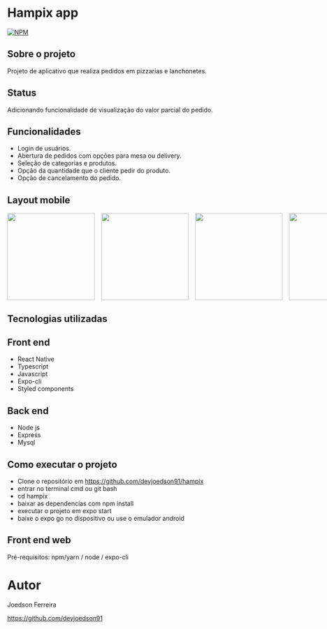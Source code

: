 # Hampix app
[![NPM](https://img.shields.io/npm/l/react)](https://github.com/devsuperior/sds1-wmazoni/blob/master/LICENSE) 

## Sobre o projeto

Projeto de aplicativo que realiza pedidos em pizzarias e lanchonetes.

## Status

Adicionando funcionalidade de visualização do valor parcial do pedido.

## Funcionalidades

- Login de usuários.
- Abertura de pedidos com opções para mesa ou delivery.
- Seleção de categorias e produtos.
- Opção da quantidade que o cliente pedir do produto.
- Opção de cancelamento do pedido.

## Layout mobile

<div style="display: flex; gap: 15px;">
   <img src="https://github.com/devjoedson91/hampix/commit/c53315da74db58331bc7facb45f9fa5caf5bc141#diff-04fe486e1616027d084c3079d93d28b42e584c6e9b28893569faf8107e005cf8" width="200" />
   <img src="https://github.com/devjoedson91/hampix/commit/c53315da74db58331bc7facb45f9fa5caf5bc141#diff-0fff646087fa8ce737a1978727e848d2a7a8bd98e860abc6a03ddf2f21ee2ade" width="200" />
   <img src="https://github.com/devjoedson91/hampix/commit/c53315da74db58331bc7facb45f9fa5caf5bc141#diff-9a992810b0ade7de711eb92c723ea266198f0e85a8ddd38f2b161e8c97649c5d" width="200" />
   <img src="https://github.com/devjoedson91/hampix/commit/c53315da74db58331bc7facb45f9fa5caf5bc141#diff-b452b031d171cd0a5d66f08e82e9e1a231320dfcbd5031b13b5fda1ea6458724" width="200" />
</div>

## Tecnologias utilizadas
## Front end
- React Native
- Typescript
- Javascript
- Expo-cli
- Styled components

## Back end
- Node js
- Express
- Mysql

## Como executar o projeto

- Clone o repositório em https://github.com/devjoedson91/hampix
- entrar no terminal cmd ou git bash
- cd hampix
- baixar as dependencias com npm install
- executar o projeto em expo start
- baixe o expo go no dispositivo ou use o emulador android

## Front end web
Pré-requisitos: npm/yarn / node / expo-cli

# Autor

Joedson Ferreira

https://github.com/devjoedson91
